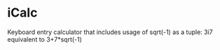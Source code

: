 # iCalc
Keyboard entry calculator that includes usage of sqrt(-1) as a tuple:  3i7 equivalent to 3+7*sqrt(-1)
